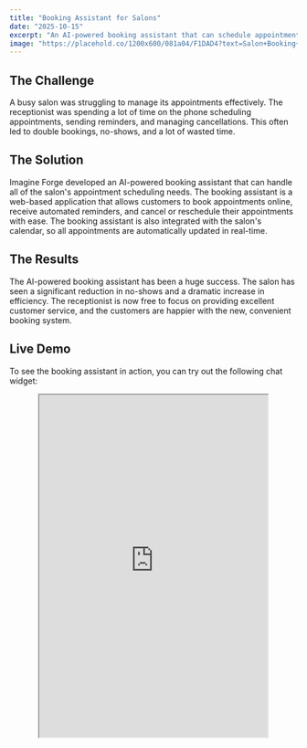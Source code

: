 ```yaml
---
title: "Booking Assistant for Salons"
date: "2025-10-15"
excerpt: "An AI-powered booking assistant that can schedule appointments, send reminders, and manage cancellations, reducing no-shows and improving efficiency."
image: "https://placehold.co/1200x600/081a04/F1DAD4?text=Salon+Booking+Assistant"
---
```


## The Challenge

A busy salon was struggling to manage its appointments effectively. The receptionist was spending a lot of time on the phone scheduling appointments, sending reminders, and managing cancellations. This often led to double bookings, no-shows, and a lot of wasted time.

## The Solution

Imagine Forge developed an AI-powered booking assistant that can handle all of the salon's appointment scheduling needs. The booking assistant is a web-based application that allows customers to book appointments online, receive automated reminders, and cancel or reschedule their appointments with ease. The booking assistant is also integrated with the salon's calendar, so all appointments are automatically updated in real-time.

## The Results

The AI-powered booking assistant has been a huge success. The salon has seen a significant reduction in no-shows and a dramatic increase in efficiency. The receptionist is now free to focus on providing excellent customer service, and the customers are happier with the new, convenient booking system.

## Live Demo

To see the booking assistant in action, you can try out the following chat widget:

<div style="display: flex; justify-content: center;">
<iframe style="width: 400px; height: 600px;" src="https://app.fastbots.ai/embed/cmalkz9s50dlsn8lt1jyxyr83"></iframe>
</div>
